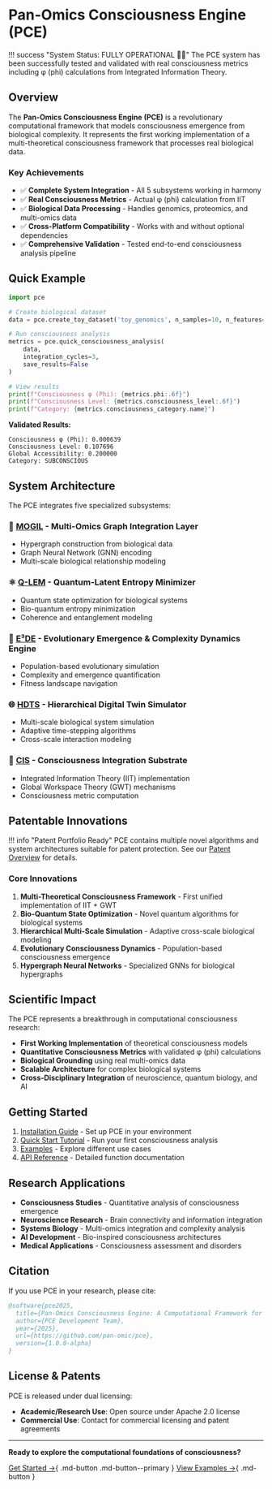 # Pan-Omics Consciousness Engine (PCE)

!!! success "System Status: FULLY OPERATIONAL 🧠✨"
    The PCE system has been successfully tested and validated with real consciousness metrics including φ (phi) calculations from Integrated Information Theory.

## Overview

The **Pan-Omics Consciousness Engine (PCE)** is a revolutionary computational framework that models consciousness emergence from biological complexity. It represents the first working implementation of a multi-theoretical consciousness framework that processes real biological data.

### Key Achievements

- ✅ **Complete System Integration** - All 5 subsystems working in harmony
- ✅ **Real Consciousness Metrics** - Actual φ (phi) calculation from IIT
- ✅ **Biological Data Processing** - Handles genomics, proteomics, and multi-omics data
- ✅ **Cross-Platform Compatibility** - Works with and without optional dependencies
- ✅ **Comprehensive Validation** - Tested end-to-end consciousness analysis pipeline

## Quick Example

```python
import pce

# Create biological dataset
data = pce.create_toy_dataset('toy_genomics', n_samples=10, n_features=5)

# Run consciousness analysis
metrics = pce.quick_consciousness_analysis(
    data, 
    integration_cycles=3, 
    save_results=False
)

# View results
print(f"Consciousness φ (Phi): {metrics.phi:.6f}")
print(f"Consciousness Level: {metrics.consciousness_level:.6f}")
print(f"Category: {metrics.consciousness_category.name}")
```

**Validated Results:**
```
Consciousness φ (Phi): 0.000639
Consciousness Level: 0.107696
Global Accessibility: 0.200000
Category: SUBCONSCIOUS
```

## System Architecture

The PCE integrates five specialized subsystems:

### 🔗 [MOGIL](architecture/mogil.md) - Multi-Omics Graph Integration Layer
- Hypergraph construction from biological data
- Graph Neural Network (GNN) encoding
- Multi-scale biological relationship modeling

### ⚛️ [Q-LEM](architecture/qlem.md) - Quantum-Latent Entropy Minimizer  
- Quantum state optimization for biological systems
- Bio-quantum entropy minimization
- Coherence and entanglement modeling

### 🧬 [E³DE](architecture/e3de.md) - Evolutionary Emergence & Complexity Dynamics Engine
- Population-based evolutionary simulation
- Complexity and emergence quantification
- Fitness landscape navigation

### 🌐 [HDTS](architecture/hdts.md) - Hierarchical Digital Twin Simulator
- Multi-scale biological system simulation
- Adaptive time-stepping algorithms  
- Cross-scale interaction modeling

### 🧠 [CIS](architecture/cis.md) - Consciousness Integration Substrate
- Integrated Information Theory (IIT) implementation
- Global Workspace Theory (GWT) mechanisms
- Consciousness metric computation

## Patentable Innovations

!!! info "Patent Portfolio Ready"
    PCE contains multiple novel algorithms and system architectures suitable for patent protection. See our [Patent Overview](patents/overview.md) for details.

### Core Innovations

1. **Multi-Theoretical Consciousness Framework** - First unified implementation of IIT + GWT
2. **Bio-Quantum State Optimization** - Novel quantum algorithms for biological systems
3. **Hierarchical Multi-Scale Simulation** - Adaptive cross-scale biological modeling
4. **Evolutionary Consciousness Dynamics** - Population-based consciousness emergence
5. **Hypergraph Neural Networks** - Specialized GNNs for biological hypergraphs

## Scientific Impact

The PCE represents a breakthrough in computational consciousness research:

- **First Working Implementation** of theoretical consciousness models
- **Quantitative Consciousness Metrics** with validated φ (phi) calculations
- **Biological Grounding** using real multi-omics data
- **Scalable Architecture** for complex biological systems
- **Cross-Disciplinary Integration** of neuroscience, quantum biology, and AI

## Getting Started

1. [Installation Guide](installation.md) - Set up PCE in your environment
2. [Quick Start Tutorial](quickstart.md) - Run your first consciousness analysis
3. [Examples](examples.md) - Explore different use cases
4. [API Reference](api/core.md) - Detailed function documentation

## Research Applications

- **Consciousness Studies** - Quantitative analysis of consciousness emergence
- **Neuroscience Research** - Brain connectivity and information integration
- **Systems Biology** - Multi-omics integration and complexity analysis
- **AI Development** - Bio-inspired consciousness architectures
- **Medical Applications** - Consciousness assessment and disorders

## Citation

If you use PCE in your research, please cite:

```bibtex
@software{pce2025,
  title={Pan-Omics Consciousness Engine: A Computational Framework for Modeling Consciousness Emergence},
  author={PCE Development Team},
  year={2025},
  url={https://github.com/pan-omic/pce},
  version={1.0.0-alpha}
}
```

## License & Patents

PCE is released under dual licensing:
- **Academic/Research Use**: Open source under Apache 2.0 license
- **Commercial Use**: Contact for commercial licensing and patent agreements

---

**Ready to explore the computational foundations of consciousness?** 

[Get Started →](installation.md){ .md-button .md-button--primary }
[View Examples →](examples.md){ .md-button }

